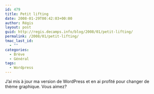```yaml
---
id: 479
title: Petit lifting
date: 2008-01-29T00:42:03+00:00
author: Régis
layout: post
guid: http://regis.decamps.info/blog/2008/01/petit-lifting/
permalink: /2008/01/petit-lifting/
tmac_last_id:
  - ""
categories:
  - Brève
  - Général
tags:
  - Wordpress
---
```

J’ai mis à jour ma version de WordPress et en ai profité pour changer de thème graphique. Vous aimez?
